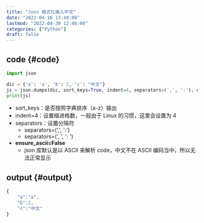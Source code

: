 ```yaml
---
title: "Josn 格式化输入中文"
date: "2022-04-16 13:40:00"
lastmod: "2022-04-30 12:46:06"
categories: ["Python"]
draft: false
---
```


## code {#code}

```python
import json

dic = {'a': 'a', 'b': 2, 'c': "中文"}
js = json.dumps(dic, sort_keys=True, indent=4, separators=(',', ':'), ensure_ascii=False)
print(js)
```

-   sort_keys：是否按照字典排序（a-z）输出
-   indent=4：设置缩进格数，一般由于 Linux 的习惯，这里会设置为 4
-   separators：设置分隔符
    -   separators=(',', ':')
    -   separators=(', ', ': ')
-   **ensure_ascii=False**
    -   json 库默认是以 ASCII 来解析 code，中文不在 ASCII 编码当中，所以无法正常显示


## output {#output}

```js
{
    "a":"a",
    "b":2,
    "c":"中文"
}
```